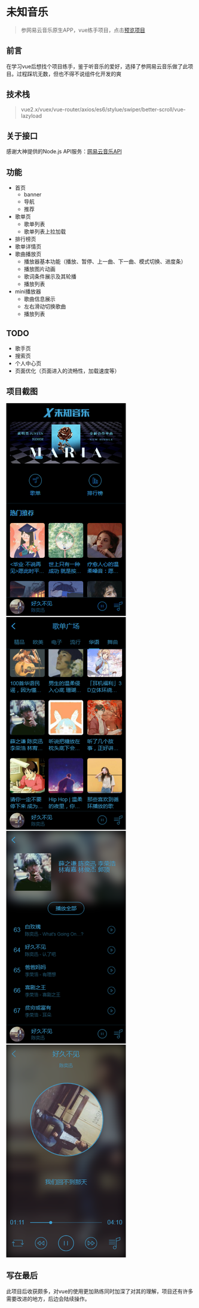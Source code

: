 # 未知音乐
>参网易云音乐原生APP，vue练手项目，点击[预览项目](http://120.79.55.93)
## 前言
在学习vue后想找个项目练手，鉴于听音乐的爱好，选择了参网易云音乐做了此项目。过程踩坑无数，但也不得不说组件化开发的爽
## 技术栈
>vue2.x/vuex/vue-router/axios/es6/stylue/swiper/better-scroll/vue-lazyload
## 关于接口
感谢大神提供的Node.js API服务：[网易云音乐API](https://binaryify.github.io/NeteaseCloudMusicApi)
## 功能
- 首页
  - banner
  - 导航
  - 推荐
- 歌单页
  - 歌单列表
  - 歌单列表上拉加载
- 排行榜页
- 歌单详情页
- 歌曲播放页
  - 播放器基本功能（播放、暂停、上一曲、下一曲、模式切换、进度条）
  - 播放图片动画
  - 歌词条件展示及其轮播
  - 播放列表
- mini播放器
  - 歌曲信息展示
  - 左右滑动切换歌曲
  - 播放列表
## TODO
  - 歌手页
  - 搜索页
  - 个人中心页
  - 页面优化（页面进入的流畅性，加载速度等）
## 项目截图
![](./static/home.png)
![](./static/songlist.png)
![](./static/playlist.png)
![](./static/player.png)
## 写在最后
此项目后收获颇多，对vue的使用更加熟练同时加深了对其的理解，项目还有许多需要改进的地方，后边会陆续操作。